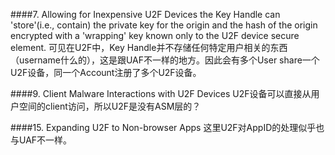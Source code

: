 ####7. Allowing for Inexpensive U2F Devices
the Key Handle can 'store'(i.e., contain) the private key for the origin and the hash of the origin encrypted with a 'wrapping' key known only to the U2F device secure element.
可见在U2F中，Key Handle并不存储任何特定用户相关的东西（username什么的），这是跟UAF不一样的地方。因此会有多个User share一个U2F设备，同一个Account注册了多个U2F设备。

####9. Client Malware Interactions with U2F Devices
U2F设备可以直接从用户空间的client访问，所以U2F是没有ASM层的？

####15. Expanding U2F to Non-browser Apps
这里U2F对AppID的处理似乎也与UAF不一样。